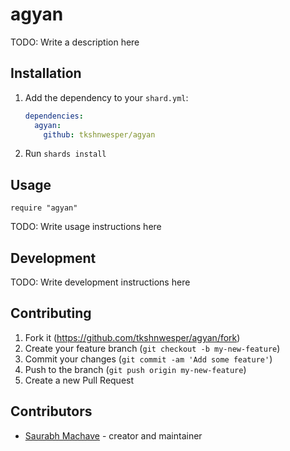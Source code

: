 # agyan

TODO: Write a description here

## Installation

1. Add the dependency to your `shard.yml`:

   ```yaml
   dependencies:
     agyan:
       github: tkshnwesper/agyan
   ```

2. Run `shards install`

## Usage

```crystal
require "agyan"
```

TODO: Write usage instructions here

## Development

TODO: Write development instructions here

## Contributing

1. Fork it (<https://github.com/tkshnwesper/agyan/fork>)
2. Create your feature branch (`git checkout -b my-new-feature`)
3. Commit your changes (`git commit -am 'Add some feature'`)
4. Push to the branch (`git push origin my-new-feature`)
5. Create a new Pull Request

## Contributors

- [Saurabh Machave](https://github.com/tkshnwesper) - creator and maintainer
